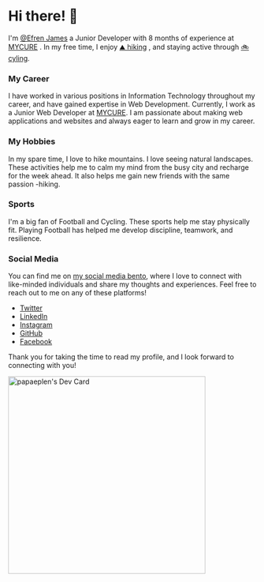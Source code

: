 # Hi there! 👋

I'm [@Efren James](https://www.facebook.com/papaeplen) a Junior Developer  with 8 months of experience at [MYCURE](https://www.mycure.md) . In my free time, I enjoy [⛰️ hiking](https://www.strava.com/athletes/47579461) , and staying active through [:bike: cyling](https://www.strava.com/athletes/47579461).

### My Career

I have worked in various positions in Information Technology throughout my career, and have gained expertise in Web Development. Currently, I work as a Junior Web Developer at [MYCURE](https://www.mycure.md). I am passionate about making web applications and websites and always eager to learn and grow in my career.

### My Hobbies

In my spare time, I love to hike mountains. I love seeing natural landscapes. These activities help me to calm my mind from the busy city and recharge for the week ahead. It also helps me gain new friends with the same passion -hiking.

### Sports

I'm a big fan of Football and Cycling. These sports help me stay physically fit. Playing Football has helped me develop discipline, teamwork, and resilience.

### Social Media

You can find me on [my social media bento](https://www.bento.me/papaeplen), where I love to connect with like-minded individuals and share my thoughts and experiences. Feel free to reach out to me on any of these platforms!
- [Twitter](https://twitter.com/papaeplen)
- [LinkedIn](https://www.linkedin.com/in/papaeplen)
- [Instagram](https://www.instagram.com/papaeplen/)
- [GitHub](https://github.com/papaeplen)
- [Facebook](https://www.facebook.com/papaeplen)


Thank you for taking the time to read my profile, and I look forward to connecting with you!


<a href="https://bento.me/papaeplen"><img src="https://github.com/papaeplen/papaeplen/blob/main/devcard.svg" width="400" alt="papaeplen's Dev Card"/></a>
<!---
papaeplen/papaeplen is a ✨ special ✨ repository because its `README.md` (this file) appears on your GitHub profile.
You can click the Preview link to take a look at your changes.
--->

